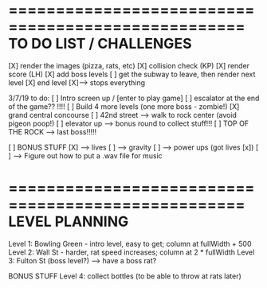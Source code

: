 ===================================================
            TO DO LIST / CHALLENGES
===================================================
[X] render the images (pizza, rats, etc)
[X] collision check (KP)
[X] render score (LH)
[X] add boss levels
[ ] get the subway to leave, then render next level
[X] end level
    [X]--> stops everything

3/7/19 to do:
[ ] Intro screen up / [enter to play game]
[ ] escalator at the end of the game?? !!!!
[ ] Build 4 more levels (one more boss - zombie!)
    [X] grand central concourse
    [ ] 42nd street --> walk to rock center (avoid pigeon poop!)
    [ ] elevator up --> bonus round to collect stuff!!!
    [ ] TOP OF THE ROCK --> last boss!!!!!

[ ] BONUS STUFF
    [X] --> lives
    [ ] --> gravity
    [ ] --> power ups (got lives [x])
    [ ] --> Figure out how to put a .wav file for music


===================================================
                  LEVEL PLANNING
===================================================

Level 1: Bowling Green - intro level, easy to get; column at fullWidth + 500
Level 2: Wall St - harder, rat speed increases; column at 2 * fullWidth
Level 3: Fulton St (boss level?) --> have a boss rat?

BONUS STUFF
Level 4: collect bottles (to be able to throw at rats later)

